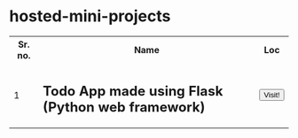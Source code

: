 # hosted-mini-projects
<!DOCTYPE html>
<html>
<head>
</head>
<body>

<table>
  <tr>
    <th>Sr. no.</th>
    <th>Name</th>
    <th>Loc</th>
  </tr>
  <tr>
    <td>1</td>
    <td><h2>Todo App made using Flask (Python web framework)</h2></td>
    <td><a href="https://todo-jay.herokuapp.com/" target="_blank"><Button type="button">Visit!</Button></a>
</td>
  </tr>
  
</table>

</body>
</html>
